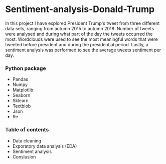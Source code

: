 # Sentiment-analysis-Donald-Trump
In this project I have explored President Trump's tweet from three different data sets, ranging from autumn 2015 to autumn 2018. Number of tweets were analysed and during what part of the day the tweets occurred the most. Wordclouds were used to see the most meaningful words that were tweeted before president and during the presidential period. Lastly, a sentiment analysis was performed to see the average tweets sentiment per day.

### Python package 
* Pandas 
* Numpy 
* Matplotlib 
* Seaborn 
* Sklearn
* Textblob
* Json
* Re

### Table of contents
* Data cleaning
* Exporatory data analysis (EDA)
* Sentiment analysis
* Conslusion

